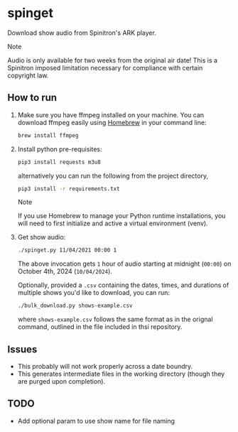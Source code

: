 # spinget

Download show audio from Spinitron's ARK player.

> [!NOTE]
> Audio is only available for two weeks from the original air date! This is a Spinitron imposed limitation necessary for compliance with certain copyright law.

## How to run

1. Make sure you have ffmpeg installed on your machine. You can download ffmpeg easily using [Homebrew](https://brew.sh) in your command line:

    ```zsh
    brew install ffmpeg
    ```

2. Install python pre-requisites:

    ```zsh
    pip3 install requests m3u8
    ```

    alternatively you can run the following from the project directory,

    ```zsh
    pip3 install -r requirements.txt
    ```

    > [!NOTE]
    > If you use Homebrew to manage your Python runtime installations, you will need to first initialize and active a virtual environment (venv).

3. Get show audio:

    ```zsh
    ./spinget.py 11/04/2021 00:00 1
    ```

    The above invocation gets `1` hour of audio starting at midnight (`00:00`) on
    October 4th, 2024 (`10/04/2024`).

    Optionally, provided a `.csv` containing the dates, times, and durations of multiple shows you'd like to download, you can run:

    ```zsh
    ./bulk_download.py shows-example.csv
    ```

    where `shows-example.csv` follows the same format as in the orignal command, outlined in the file included in thsi repository.

## Issues

- This probably will not work properly across a date boundry.
- This generates intermediate files in the working directory (though they are purged upon completion).

## TODO

- Add optional param to use show name for file naming
